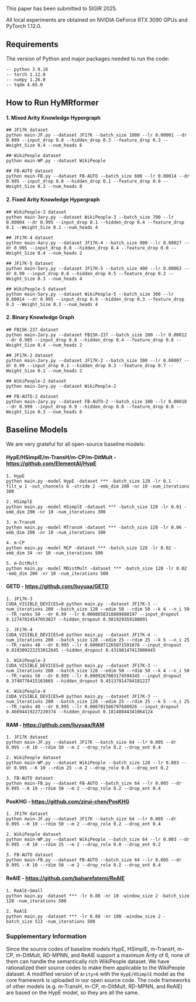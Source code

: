 This paper has been submitted to SIGIR 2025.

All local experiments are obtained on NVIDIA GeForce RTX 3090 GPUs and PyTorch 1.12.0.



## Requirements
The version of Python and major packages needed to run the code:
   
    -- python 3.9.16
    -- torch 1.12.0
    -- numpy 1.26.0
    -- tqdm 4.65.0



## How to Run HyMRformer

#### 1. Mixed Arity Knowledge Hypergraph
```
## JF17K dataset
python main-JF.py --dataset JF17K --batch_size 1000 --lr 0.00001 --dr 0.999 --input_drop 0.0 --hidden_drop 0.3 --feature_drop 0.3 --Weight_Size 0.4 --num_heads 6

## WikiPeople dataset
python main-WP.py --dataset WikiPeople

## FB-AUTO dataset
python main-FB.py --dataset FB-AUTO --batch_size 600 --lr 0.00014 --dr 0.995 --input_drop 0.8 --hidden_drop 0.1 --feature_drop 0.0 --Weight_Size 0.3 --num_heads 8
```


#### 2. Fixed Arity Knowledge Hypergraph
```
## WikiPeople-3 dataset
python main-3ary.py --dataset WikiPeople-3 --batch_size 700 --lr 0.00004 --dr 0.995 --input_drop 0.1 --hidden_drop 0.4 --feature_drop 0.1 --Weight_Size 0.1 --num_heads 4

## JF17K-4 dataset
python main-4ary.py --dataset JF17K-4 --batch_size 900 --lr 0.00027 --dr 0.995 --input_drop 0.8 --hidden_drop 0.4 --feature_drop 0.0 --Weight_Size 0.4 --num_heads 2

## JF17K-5 dataset
python main-5ary.py --dataset JF17K-5 --batch_size 400 --lr 0.00063 --dr 0.99 --input_drop 0.8 --hidden_drop 0.5 --feature_drop 0.2 --Weight_Size 0.3 --num_heads 4

## WikiPeople-5 dataset
python main-5ary.py --dataset WikiPeople-5 --batch_size 300 --lr 0.00014 --dr 0.995 --input_drop 0.9 --hidden_drop 0.3 --feature_drop 0.3 --Weight_Size 0.3 --num_heads 4
```


#### 2. Binary Knowledge Graph
```
## FB15K-237 dataset
python main-2ary.py --dataset FB15K-237 --batch_size 200 --lr 0.00012 --dr 0.995 --input_drop 0.8 --hidden_drop 0.4 --feature_drop 0.8 --Weight_Size 0.4 --num_heads 2

## JF17K-2 dataset
python main-2ary.py --dataset JF17K-2 --batch_size 300 --lr 0.00007 --dr 0.99 --input_drop 0.1 --hidden_drop 0.3 --feature_drop 0.7 --Weight_Size 0.1 --num_heads 2

## WikiPeople-2 dataset
python main-2ary.py --dataset WikiPeople-2

## FB-AUTO-2 dataset
python main-2ary.py --dataset FB-AUTO-2 --batch_size 100 --lr 0.00018 --dr 0.999 --input_drop 0.9 --hidden_drop 0.0 --feature_drop 0.0 --Weight_Size 0.3 --num_heads 6
```





## Baseline Models
We are very grateful for all open-source baseline models:

#### HypE/HSimplE/m-TransH/m-CP/m-DitMult - https://github.com/ElementAI/HypE
```
1. HypE
python main.py -model HypE -dataset *** -batch_size 128 -lr 0.1  -filt_w 1 -out_channels 6 -stride 2 -emb_dim 200 -nr 10 -num_iterations 300

2. HSimplE
python main.py -model HSimplE -dataset *** -batch_size 128 -lr 0.01 -emb_dim 200 -nr 10 -num_iterations 300

3. m-TransH
python main.py -model MTransH -dataset *** -batch_size 128 -lr 0.06 -emb_dim 200 -nr 10 -num_iterations 300

4. m-CP
python main.py -model MCP -dataset *** -batch_size 128 -lr 0.02 -emb_dim 34 -nr 10 -num_iterations 500

5. m-DitMult
python main.py -model MDistMult -dataset *** -batch_size 128 -lr 0.02 -emb_dim 200 -nr 10 -num_iterations 500
```

#### GETD - https://github.com/liuyuaa/GETD
```
1. JF17K-3
CUDA_VISIBLE_DEVICES=0 python main.py --dataset JF17K-3 --num_iterations 200 --batch_size 128 --edim 50 --rdim 50 --k 4 --n_i 50 --TR_ranks 50 --dr 0.99 --lr 0.0008658318809880197 --input_dropout 0.12747824547053027 --hidden_dropout 0.501929359180091

2. JF17K-4
CUDA_VISIBLE_DEVICES=0 python main.py --dataset JF17K-4 --num_iterations 200 --batch_size 128 --edim 25 --rdim 25 --k 5 --n_i 25 --TR_ranks 40 --dr 0.995 --lr 0.0006071265071591076 --input_dropout 0.010309222253012645 --hidden_dropout 0.43198147413900445

3. WikiPeople-3
CUDA_VISIBLE_DEVICES=0 python main.py --dataset JF17K-3 --num_iterations 200 --batch_size 128 --edim 50 --rdim 50 --k 4 --n_i 50 --TR_ranks 50 --dr 0.995 --lr 0.0009267003174594345 --input_dropout 0.3740776415163665 --hidden_dropout 0.45137914784181227

4. WikiPeople-4
CUDA_VISIBLE_DEVICES=0 python main.py --dataset JF17K-3 --num_iterations 200 --batch_size 128 --edim 25 --rdim 25 --k 5 --n_i 25 --TR_ranks 40 --dr 0.995 --lr 0.006701566797680926 --input_dropout 0.46694419227220374 --hidden_dropout 0.18148844341064124
```

#### RAM - https://github.com/liuyuaa/RAM
```
1. JF17K dataset
python main-JF.py --dataset JF17K --batch_size 64 --lr 0.005 --dr 0.995 --K 10 --rdim 50 --m 2 --drop_role 0.2 --drop_ent 0.4

2. WikiPeople dataset
python main-WP.py --dataset WikiPeople --batch_size 128 --lr 0.003 --dr 0.995 --K 10 --rdim 25 --m 2 --drop_role 0.0 --drop_ent 0.2

3. FB-AUTO dataset
python main-FB.py --dataset FB-AUTO --batch_size 64 --lr 0.005 --dr 0.995 --K 10 --rdim 50 --m 2 --drop_role 0.2 --drop_ent 0.4
```

#### PosKHG - https://github.com/zirui-chen/PosKHG
```
1. JF17K dataset
python main-JF.py --dataset JF17K --batch_size 64 --lr 0.005 --dr 0.995 --K 10 --rdim 50 --m 2 --drop_role 0.2 --drop_ent 0.4

2. WikiPeople dataset
python main-WP.py --dataset WikiPeople --batch_size 64 --lr 0.003 --dr 0.995 --K 10 --rdim 25 --m 2 --drop_role 0.0 --drop_ent 0.2

3. FB-AUTO dataset
python main-FB.py --dataset FB-AUTO --batch_size 64 --lr 0.005 --dr 0.995 --K 10 --rdim 50 --m 2 --drop_role 0.2 --drop_ent 0.4
```

#### ReAlE - https://github.com/baharefatemi/ReAlE
```
1. ReAlE—Small
python main.py -dataset *** -lr 0.08 -nr 10 -window_size 2 -batch_size 128 -num_iterations 500

2. ReAlE
python main.py -dataset *** -lr 0.08 -nr 100 -window_size 2 -batch_size 512 -num_iterations 500
```

### Supplementary Information
Since the source codes of baseline models HypE, HSimplE, m-TransH, m-CP, m-DitMult, RD-MPNN, and ReAlE support a maximum Arity of 6, none of them can handle the semantically rich WikiPeople dataset.
We have rationalized their source codes to make them applicable to the WikiPeople dataset.
A modified version of `Arity>6` with the `HypE/HSimplE` model as the core framework is uploaded in our open source code. The code frameworks of other models (e.g. m-TransH, m-CP, m-DitMult, RD-MPNN, and ReAlE) are based on the HypE model, so they are all the same.
